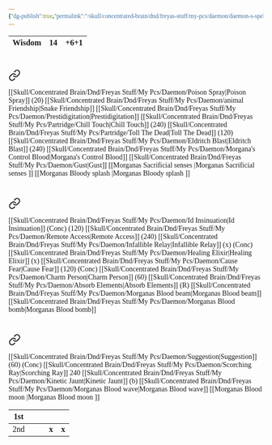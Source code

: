 ```yaml
---
{"dg-publish":true,"permalink":"/skull/concentrated-brain/dnd/freyas-stuff/my-pcs/daemon/daemon-s-spells/","tags":["Tagless"],"noteIcon":""}
---
```


<style id="Force_Custom_Fonts" type="text/css">@font-face{font-style:normal;font-family:"Merriweather";src:local("Merriweather")}@font-face{font-style:bolder;font-family:"Merriweather";src:local("Merriweather")}@font-face{font-style:normal;font-family:"Merriweather";src:local("Merriweather");unicode-range:U+0-FF,U+2E80-9FFF,U+F900-FAFF,U+FE30-FE4F,U+20000-2FA1F}@font-face{font-style:bolder;font-family:"Merriweather";src:local("Merriweather");unicode-range:U+0-FF,U+2E80-9FFF,U+F900-FAFF,U+FE30-FE4F,U+20000-2FA1F}@font-face{font-style:normal;font-family:"Merriweather";src:local("Merriweather");unicode-range:U+0-FF}@font-face{font-style:bolder;font-family:"Merriweather";src:local("Merriweather");unicode-range:U+0-FF}:not(pre):not(code):not(textarea):not(tt):not(kbd):not(samp):not(var){font-family:"Merriweather"!important}pre,code,textarea,tt,kbd,samp,var{font-family:monospace!important}pre *,code *,textarea *,tt *,kbd *,samp *,var *{font-family:monospace!important}</style>

| Wisdom | 14  | +6+1 |
|:------:|:---:|:----:|
# 
<div class="transclusion internal-embed is-loaded"><a class="markdown-embed-link" href="/skull/concentrated-brain/dnd/freyas-stuff/my-pcs/daemon/daemon-s-cantrips/" aria-label="Open link"><svg xmlns="http://www.w3.org/2000/svg" width="24" height="24" viewBox="0 0 24 24" fill="none" stroke="currentColor" stroke-width="2" stroke-linecap="round" stroke-linejoin="round" class="svg-icon lucide-link"><path d="M10 13a5 5 0 0 0 7.54.54l3-3a5 5 0 0 0-7.07-7.07l-1.72 1.71"></path><path d="M14 11a5 5 0 0 0-7.54-.54l-3 3a5 5 0 0 0 7.07 7.07l1.71-1.71"></path></svg></a><div class="markdown-embed">




<style id="Force_Custom_Fonts" type="text/css">@font-face{font-style:normal;font-family:"Merriweather";src:local("Merriweather")}@font-face{font-style:bolder;font-family:"Merriweather";src:local("Merriweather")}@font-face{font-style:normal;font-family:"Merriweather";src:local("Merriweather");unicode-range:U+0-FF,U+2E80-9FFF,U+F900-FAFF,U+FE30-FE4F,U+20000-2FA1F}@font-face{font-style:bolder;font-family:"Merriweather";src:local("Merriweather");unicode-range:U+0-FF,U+2E80-9FFF,U+F900-FAFF,U+FE30-FE4F,U+20000-2FA1F}@font-face{font-style:normal;font-family:"Merriweather";src:local("Merriweather");unicode-range:U+0-FF}@font-face{font-style:bolder;font-family:"Merriweather";src:local("Merriweather");unicode-range:U+0-FF}:not(pre):not(code):not(textarea):not(tt):not(kbd):not(samp):not(var){font-family:"Merriweather"!important}pre,code,textarea,tt,kbd,samp,var{font-family:monospace!important}pre *,code *,textarea *,tt *,kbd *,samp *,var *{font-family:monospace!important}</style>
[[Skull/Concentrated Brain/Dnd/Freyas Stuff/My Pcs/Daemon/Poison Spray\|Poison Spray]] (20)
[[Skull/Concentrated Brain/Dnd/Freyas Stuff/My Pcs/Daemon/animal Friendship\|Snake Friendship]]
[[Skull/Concentrated Brain/Dnd/Freyas Stuff/My Pcs/Daemon/Prestidigitation\|Prestidigitation]]
[[Skull/Concentrated Brain/Dnd/Freyas Stuff/My Pcs/Partridge/Chill Touch\|Chill Touch]] (240)
[[Skull/Concentrated Brain/Dnd/Freyas Stuff/My Pcs/Partridge/Toll The Dead\|Toll The Dead]] (120)
[[Skull/Concentrated Brain/Dnd/Freyas Stuff/My Pcs/Daemon/Eldritch Blast\|Eldritch Blast]] (240)
[[Skull/Concentrated Brain/Dnd/Freyas Stuff/My Pcs/Daemon/Morgana's Control Blood\|Morgana's Control Blood]]
[[Skull/Concentrated Brain/Dnd/Freyas Stuff/My Pcs/Daemon/Gust\|Gust]]
[[Morganas Sacrificial senses \|Morganas Sacrificial senses ]]
[[Morganas Bloody splash \|Morganas Bloody splash ]]


</div></div>

# 
<div class="transclusion internal-embed is-loaded"><a class="markdown-embed-link" href="/skull/concentrated-brain/dnd/freyas-stuff/my-pcs/daemon/daemons-1st-level-spells/" aria-label="Open link"><svg xmlns="http://www.w3.org/2000/svg" width="24" height="24" viewBox="0 0 24 24" fill="none" stroke="currentColor" stroke-width="2" stroke-linecap="round" stroke-linejoin="round" class="svg-icon lucide-link"><path d="M10 13a5 5 0 0 0 7.54.54l3-3a5 5 0 0 0-7.07-7.07l-1.72 1.71"></path><path d="M14 11a5 5 0 0 0-7.54-.54l-3 3a5 5 0 0 0 7.07 7.07l1.71-1.71"></path></svg></a><div class="markdown-embed">




<style id="Force_Custom_Fonts" type="text/css">@font-face{font-style:normal;font-family:"Merriweather";src:local("Merriweather")}@font-face{font-style:bolder;font-family:"Merriweather";src:local("Merriweather")}@font-face{font-style:normal;font-family:"Merriweather";src:local("Merriweather");unicode-range:U+0-FF,U+2E80-9FFF,U+F900-FAFF,U+FE30-FE4F,U+20000-2FA1F}@font-face{font-style:bolder;font-family:"Merriweather";src:local("Merriweather");unicode-range:U+0-FF,U+2E80-9FFF,U+F900-FAFF,U+FE30-FE4F,U+20000-2FA1F}@font-face{font-style:normal;font-family:"Merriweather";src:local("Merriweather");unicode-range:U+0-FF}@font-face{font-style:bolder;font-family:"Merriweather";src:local("Merriweather");unicode-range:U+0-FF}:not(pre):not(code):not(textarea):not(tt):not(kbd):not(samp):not(var){font-family:"Merriweather"!important}pre,code,textarea,tt,kbd,samp,var{font-family:monospace!important}pre *,code *,textarea *,tt *,kbd *,samp *,var *{font-family:monospace!important}</style>
[[Skull/Concentrated Brain/Dnd/Freyas Stuff/My Pcs/Daemon/Id Insinuation\|Id Insinuation]] (Conc) (120)
[[Skull/Concentrated Brain/Dnd/Freyas Stuff/My Pcs/Daemon/Remote Access\|Remote Access]] (240)
[[Skull/Concentrated Brain/Dnd/Freyas Stuff/My Pcs/Daemon/Infallible Relay\|Infallible Relay]] (x) (Conc)
[[Skull/Concentrated Brain/Dnd/Freyas Stuff/My Pcs/Daemon/Healing Elixir\|Healing Elixir]] (x)
[[Skull/Concentrated Brain/Dnd/Freyas Stuff/My Pcs/Daemon/Cause Fear\|Cause Fear]] (120) (Conc)
[[Skull/Concentrated Brain/Dnd/Freyas Stuff/My Pcs/Daemon/Charm Person\|Charm Person]] (60)
[[Skull/Concentrated Brain/Dnd/Freyas Stuff/My Pcs/Daemon/Absorb Elements\|Absorb Elements]] (R)
[[Skull/Concentrated Brain/Dnd/Freyas Stuff/My Pcs/Daemon/Morganas Blood beam\|Morganas Blood beam]]
[[Skull/Concentrated Brain/Dnd/Freyas Stuff/My Pcs/Daemon/Morganas Blood bomb\|Morganas Blood bomb]]


</div></div>


# 
<div class="transclusion internal-embed is-loaded"><a class="markdown-embed-link" href="/skull/concentrated-brain/dnd/freyas-stuff/my-pcs/daemon/daemons-2nd-level-spells/" aria-label="Open link"><svg xmlns="http://www.w3.org/2000/svg" width="24" height="24" viewBox="0 0 24 24" fill="none" stroke="currentColor" stroke-width="2" stroke-linecap="round" stroke-linejoin="round" class="svg-icon lucide-link"><path d="M10 13a5 5 0 0 0 7.54.54l3-3a5 5 0 0 0-7.07-7.07l-1.72 1.71"></path><path d="M14 11a5 5 0 0 0-7.54-.54l-3 3a5 5 0 0 0 7.07 7.07l1.71-1.71"></path></svg></a><div class="markdown-embed">




<style id="Force_Custom_Fonts" type="text/css">@font-face{font-style:normal;font-family:"Merriweather";src:local("Merriweather")}@font-face{font-style:bolder;font-family:"Merriweather";src:local("Merriweather")}@font-face{font-style:normal;font-family:"Merriweather";src:local("Merriweather");unicode-range:U+0-FF,U+2E80-9FFF,U+F900-FAFF,U+FE30-FE4F,U+20000-2FA1F}@font-face{font-style:bolder;font-family:"Merriweather";src:local("Merriweather");unicode-range:U+0-FF,U+2E80-9FFF,U+F900-FAFF,U+FE30-FE4F,U+20000-2FA1F}@font-face{font-style:normal;font-family:"Merriweather";src:local("Merriweather");unicode-range:U+0-FF}@font-face{font-style:bolder;font-family:"Merriweather";src:local("Merriweather");unicode-range:U+0-FF}:not(pre):not(code):not(textarea):not(tt):not(kbd):not(samp):not(var){font-family:"Merriweather"!important}pre,code,textarea,tt,kbd,samp,var{font-family:monospace!important}pre *,code *,textarea *,tt *,kbd *,samp *,var *{font-family:monospace!important}</style>
[[Skull/Concentrated Brain/Dnd/Freyas Stuff/My Pcs/Daemon/Suggestion\|Suggestion]]  (60) (Conc)
[[Skull/Concentrated Brain/Dnd/Freyas Stuff/My Pcs/Daemon/Scorching Ray\|Scorching Ray]] 240
[[Skull/Concentrated Brain/Dnd/Freyas Stuff/My Pcs/Daemon/Kinetic Jaunt\|Kinetic Jaunt]] (b)
[[Skull/Concentrated Brain/Dnd/Freyas Stuff/My Pcs/Daemon/Morganas Blood wave\|Morganas Blood wave]]
[[Morganas Blood moon \|Morganas Blood moon ]]


</div></div>


| 1st |     |     |       |       |
| --- | --- | :-- | ----- | ----- |
| 2nd |     |     | **x** | **x** |

